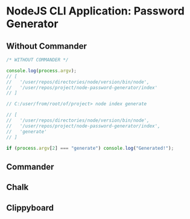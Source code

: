 # NodeJS CLI Application: Password Generator

## Without Commander

```js
/* WITHOUT COMMANDER */

console.log(process.argv);
// [
//   '/user/repos/directories/node/version/bin/node',
//   '/user/repos/project/node-password-generator/index'
// ]

// C:/user/from/root/of/project> node index generate

// [
//   '/user/repos/directories/node/version/bin/node',
//   '/user/repos/project/node-password-generator/index',
//   'generate'
// ]

if (process.argv[2] === "generate") console.log("Generated!");
```

## Commander

## Chalk

## Clippyboard
